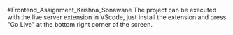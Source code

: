 #Frontend_Assignment_Krishna_Sonawane
The project can be executed with the live server extension in VScode, just install the extension and press "Go Live" at the bottom right corner of the screen.


